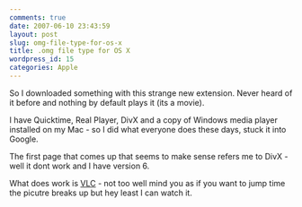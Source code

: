 ```yaml
---
comments: true
date: 2007-06-10 23:43:59
layout: post
slug: omg-file-type-for-os-x
title: .omg file type for OS X
wordpress_id: 15
categories: Apple
---
```


So I downloaded something with this strange new extension. Never heard of it before and nothing by default plays it (its a movie).

I have Quicktime, Real Player, DivX and a copy of Windows media player installed on my Mac - so I did what everyone does these days, stuck it into Google.

The first page that comes up that seems to make sense refers me to DivX - well it dont work and I have version 6.

What does work is [VLC](http://www.videolan.org/vlc/) - not too well mind you as if you want to jump time the picutre breaks up but hey least I can watch it.
